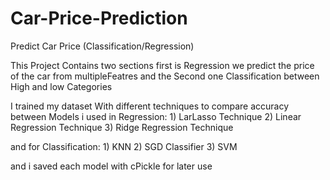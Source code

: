 # Car-Price-Prediction
Predict Car Price (Classification/Regression)

This Project Contains two sections first is Regression we predict the price of the car from multipleFeatres and the Second one Classification between High and low Categories

I trained my dataset With different techniques to compare accuracy between Models
i used in Regression: 1) LarLasso Technique
                      2) Linear Regression Technique
                      3) Ridge Regression Technique
                      
and for Classification: 1) KNN
                        2) SGD Classifier
                        3) SVM

and i saved each model with cPickle for later use
